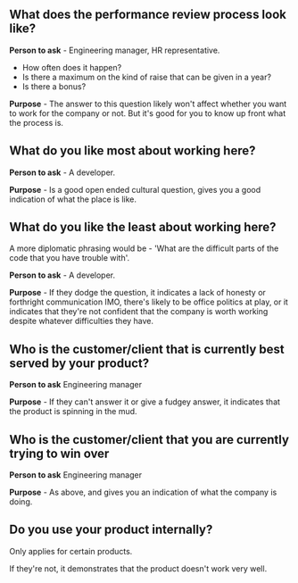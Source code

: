 

## What does the performance review process look like?

**Person to ask** - Engineering manager, HR representative. 

- How often does it happen? 
- Is there a maximum on the kind of raise that can be given in a year? 
- Is there a bonus? 

**Purpose** - The answer to this question likely won't affect whether you want to work for the company or not. But it's good for you to know up front what the process is.


## What do you like most about working here?

**Person to ask** - A developer. 

**Purpose** - Is a good open ended cultural question, gives you a good indication of what the place is like. 

## What do you like the least about working here?

A more diplomatic phrasing would be - 'What are the difficult parts of the code that you have trouble with'. 

**Person to ask** - A developer. 

**Purpose** - If they dodge the question, it indicates a lack of honesty or forthright communication IMO, there's likely to be office politics at play, or it indicates that they're not confident that the company is worth working despite whatever difficulties they have. 

## Who is the customer/client that is currently best served by your product?

**Person to ask** Engineering manager

**Purpose** - If they can't answer it or give a fudgey answer, it indicates that the product is spinning in the mud. 


## Who is the customer/client that you are currently trying to win over

**Person to ask** Engineering manager

**Purpose** - As above, and gives you an indication of what the company is doing. 

## Do you use your product internally? 

Only applies for certain products. 

If they're not, it demonstrates that the product doesn't work very well. 

